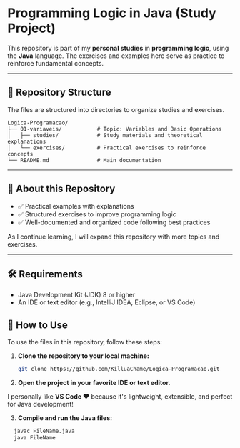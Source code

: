 # Programming Logic in Java (Study Project)

This repository is part of my **personal studies** in **programming logic**, using the **Java** language. The exercises and examples here serve as practice to reinforce fundamental concepts.

---

## 📂 Repository Structure

The files are structured into directories to organize studies and exercises.

```
Logica-Programacao/
├── 01-variaveis/           # Topic: Variables and Basic Operations
│   ├── studies/            # Study materials and theoretical explanations
│   └── exercises/          # Practical exercises to reinforce concepts
└── README.md               # Main documentation
```

---

## 📖 About this Repository

- ✅ Practical examples with explanations
- ✅ Structured exercises to improve programming logic
- ✅ Well-documented and organized code following best practices

As I continue learning, I will expand this repository with more topics and exercises.

---

## 🛠 Requirements

- Java Development Kit (JDK) 8 or higher
- An IDE or text editor (e.g., IntelliJ IDEA, Eclipse, or VS Code)

## 🚀 How to Use

To use the files in this repository, follow these steps:

1. **Clone the repository to your local machine:**

   ```bash
   git clone https://github.com/KilluaChame/Logica-Programacao.git
   ```

2. **Open the project in your favorite IDE or text editor.**

I personally like **VS Code ❤** because it's lightweight, extensible, and perfect for Java development!

3. **Compile and run the Java files:**

```bash
  javac FileName.java
  java FileName
```
